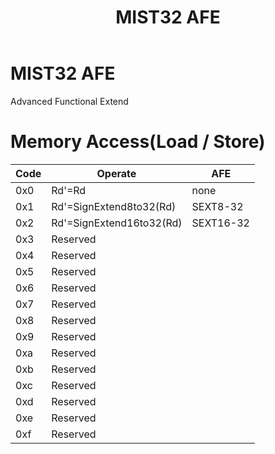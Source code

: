 ﻿---
layout: default
title: MIST32 AFE
---
MIST32 AFE
==========
Advanced Functional Extend

Memory Access(Load / Store)
====

|Code|Operate|AFE|
|----|----|----|
|0x0|Rd'=Rd|none|
|0x1|Rd'=SignExtend8to32(Rd)|SEXT8-32|
|0x2|Rd'=SignExtend16to32(Rd)|SEXT16-32|
|0x3|Reserved| |
|0x4|Reserved| |
|0x5|Reserved| |
|0x6|Reserved| |
|0x7|Reserved| |
|0x8|Reserved| |
|0x9|Reserved| |
|0xa|Reserved| |
|0xb|Reserved| |
|0xc|Reserved| |
|0xd|Reserved| |
|0xe|Reserved| |
|0xf|Reserved| |
